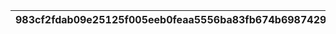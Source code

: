 |983cf2fdab09e25125f005eeb0feaa5556ba83fb674b698742985dd4093d8196|eb6236f71d0132aa5e060c8f63a728583398ed7389415290883253116d0360c0|cf8180704cec884e90b4c4f6b4f8b7bba401553d7c451de73a1d6630beff9e7a|a3f7dbbf23e245cba7e5dfc3fb116850c57f7cef262210d40e2a81b670951364|35764f0454cbc05285b64e40584f53038932a9986276454bdd28042fc2e2172e|cdb0f00f602981d8f05617bc68bccaf00ca1766988710618167ba6f7db97af37|b27c9d4bd7e5d6677708740ea459ff0c5cc56e77371f49188f79d78ee9bc1b41|50f85032159f99f310e5a495c39f82e55cf5e142dd5c31d97b7648e2f55adeb1|ac02cdfb85e17eb0e6883f5ec9bd839111bc5709cbd9c5a99542c21afc7c6235|d61276deb0cc25709514539041728d5d1ffa9fd8fd062108e36990e0edd2f158|2042024c2a2fd90235eea087826c0b925df92c5fa2ee84b26d068d29ae11d0e2|3a0a667fe7c511154d1c4943c409d880b9cbe264ee5ed3ec2938b9d48f246695|0a442ab3d9ec41e90422debd8b9a78b61b9ff50bdd636636aa3424ba45d27ae9|6dc1654bec50b05e03b9603c44fcb025a23859809c2ef3001ae441ce5d21ee9a|4ad4911cfa771c771f657847bcdce6ca66620e5c604c2690dc30491198cd5dd4|f7b3e2242394afa12880b122351b071c4a6531570bb1f55775fc89e9004a7911|87d2b0013c3775d9999baffc222ea6f0e3e924901b8c8884b0a63c7afe4ac22b|90760780eb9170e53c8a9a025ecc47fef4633a82b9d08b45182606114fd9df4e|8067377baffc56785ea99927e8b8cf4f41b277df38d4c93fd28646bb9b6b30c3|6963fb327e8fb704594da5775a4a6409e0926967dbef965740fffe2446e8b7a5|
| --- | --- | --- | --- | --- | --- | --- | --- | --- | --- | --- | --- | --- | --- | --- | --- | --- | --- | --- | --- |